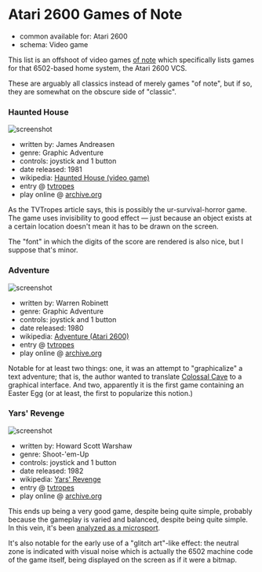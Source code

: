 Atari 2600 Games of Note
========================

*   common available for: Atari 2600
*   schema: Video game

This list is an offshoot of video games [of note](A%20Note%20on%20Items%20of%20Note.md)
which specifically lists games for that 6502-based home system, the Atari 2600 VCS.

These are arguably all classics instead of merely games "of note", but if so,
they are somewhat on the obscure side of "classic".

### Haunted House

![screenshot](https://static.catseye.tc/archive/upload.wikimedia.org/wikipedia%252Fen%252Ff%252Ff3%252FHaunted_House_Atari_2600_screenshot1a.png)

*   written by: James Andreasen
*   genre: Graphic Adventure
*   controls: joystick and 1 button
*   date released: 1981
*   wikipedia: [Haunted House (video game)](https://en.wikipedia.org/wiki/Haunted_House_(video_game))
*   entry @ [tvtropes](https://tvtropes.org/pmwiki/pmwiki.php/VideoGame/HauntedHouse)
*   play online @ [archive.org](https://archive.org/details/Haunted_House_Mystery_Mansion_Graves_Manor_Nightmare_Manor_1982_Atari_James_Andr)

As the TVTropes article says, this is possibly the ur-survival-horror game.
The game uses invisibility to good effect — just because an object
exists at a certain location doesn't mean it has to be drawn on the screen.

The "font" in which the digits of the score are rendered is also nice, but
I suppose that's minor.

### Adventure

![screenshot](https://static.catseye.tc/archive/upload.wikimedia.org/wikipedia%252Fen%252Ff%252Ff3%252FAtariadventure.png)

*   written by: Warren Robinett
*   genre: Graphic Adventure
*   controls: joystick and 1 button
*   date released: 1980
*   wikipedia: [Adventure (Atari 2600)](https://en.wikipedia.org/wiki/Adventure_(Atari_2600))
*   entry @ [tvtropes](https://tvtropes.org/pmwiki/pmwiki.php/VideoGame/Adventure)
*   play online @ [archive.org](https://archive.org/details/Adventure_1978_Atari_NTSC)

Notable for at least two things: one, it was an attempt to "graphicalize" a text adventure;
that is, the author wanted to translate [Colossal Cave][] to a graphical interface.  And two,
apparently it is the first game containing an Easter Egg (or at least, the first to popularize
this notion.)

### Yars' Revenge

![screenshot](https://static.catseye.tc/archive/upload.wikimedia.org/wikipedia%252Fen%252F8%252F85%252FA2600_Yars_Revenge.png)

*   written by: Howard Scott Warshaw
*   genre: Shoot-'em-Up
*   controls: joystick and 1 button
*   date released: 1982
*   wikipedia: [Yars' Revenge](https://en.wikipedia.org/wiki/Yars%27_Revenge)
*   entry @ [tvtropes](https://tvtropes.org/pmwiki/pmwiki.php/VideoGame/YarsRevenge)
*   play online @ [archive.org](https://archive.org/details/Yars_Revenge_1982)

This ends up being a very good game, despite being quite simple, probably because the gameplay
is varied and balanced, despite being quite simple.  In this vein,
it's been [analyzed as a microsport](http://metopal.com/2013/08/08/yars-revenge-as-microsport/).

It's also notable for the early use of a "glitch art"-like effect: the neutral
zone is indicated with visual noise which is actually the 6502 machine code of the
game itself, being displayed on the screen as if it were a bitmap.

[Colossal Cave]: Classic%20Text%20Adventures.md#colossal-cave

